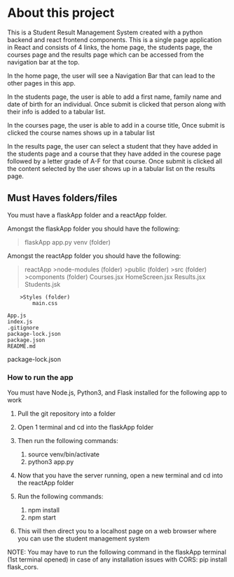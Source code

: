 # About this project

This is a Student Result Management System created with a python backend and react 
frontend components. This is a single page application in React and consists of 4 links, the home page, the students page, the courses page and the results page which can be accessed from the navigation bar at the top.

In the home page, the user will see a Navigation Bar that can lead to the other pages in this app.

In the students page, the user is able to add a first name, family name and date of birth for an individual. Once submit is clicked that person along with their info is added to a tabular list.

In the courses page, the user is able to add in a course title, Once submit is clicked the course names shows up in a tabular list

In the results page, the user can select a student that they have added in the students page and a course that they have added in the courese page followed by a letter grade of A-F for that course. Once submit is clicked all the content selected by the user shows up in a tabular list on the results page. 

## Must Haves folders/files

You must have a flaskApp folder and a reactApp folder.

Amongst the flaskApp folder you should have the following:

>flaskApp
    app.py
    venv (folder)

Amongst the reactApp folder you should have the following:

>reactApp
    >node-modules (folder)
    >public (folder)
    >src (folder)
        >components (folder)
            Courses.jsx
            HomeScreen.jsx
            Results.jsx
            Students.jsk

        >Styles (folder)
            main.css

    App.js
    index.js
    .gitignore
    package-lock.json
    package.json
    README.md

package-lock.json


### How to run the app

You must have Node.js, Python3, and Flask installed for the following app to work 

1. Pull the git repository into a folder
2. Open 1 terminal and cd into the flaskApp folder
3. Then run the following commands:
	1) source venv/bin/activate
	2) python3 app.py

4. Now that you have the server running, open a new terminal and cd into the reactApp folder
5. Run the following commands:
	1) npm install
	2) npm start

6) This will then direct you to a localhost page on a web browser where you can use the student management system 

NOTE: You may have to run the following command in the flaskApp terminal (1st terminal opened) in case of any installation issues with CORS: pip install flask_cors.





<!-- ### `npm test`

Launches the test runner in the interactive watch mode.\
See the section about [running tests](https://facebook.github.io/create-react-app/docs/running-tests) for more information.

### `npm run build`

Builds the app for production to the `build` folder.\
It correctly bundles React in production mode and optimizes the build for the best performance.

The build is minified and the filenames include the hashes.\
Your app is ready to be deployed!

See the section about [deployment](https://facebook.github.io/create-react-app/docs/deployment) for more information.

### `npm run eject`

**Note: this is a one-way operation. Once you `eject`, you can't go back!**

If you aren't satisfied with the build tool and configuration choices, you can `eject` at any time. This command will remove the single build dependency from your project.

Instead, it will copy all the configuration files and the transitive dependencies (webpack, Babel, ESLint, etc) right into your project so you have full control over them. All of the commands except `eject` will still work, but they will point to the copied scripts so you can tweak them. At this point you're on your own.

You don't have to ever use `eject`. The curated feature set is suitable for small and middle deployments, and you shouldn't feel obligated to use this feature. However we understand that this tool wouldn't be useful if you couldn't customize it when you are ready for it.

## Learn More

You can learn more in the [Create React App documentation](https://facebook.github.io/create-react-app/docs/getting-started).

To learn React, check out the [React documentation](https://reactjs.org/).

### Code Splitting

This section has moved here: [https://facebook.github.io/create-react-app/docs/code-splitting](https://facebook.github.io/create-react-app/docs/code-splitting)

### Analyzing the Bundle Size

This section has moved here: [https://facebook.github.io/create-react-app/docs/analyzing-the-bundle-size](https://facebook.github.io/create-react-app/docs/analyzing-the-bundle-size)

### Making a Progressive Web App

This section has moved here: [https://facebook.github.io/create-react-app/docs/making-a-progressive-web-app](https://facebook.github.io/create-react-app/docs/making-a-progressive-web-app)

### Advanced Configuration

This section has moved here: [https://facebook.github.io/create-react-app/docs/advanced-configuration](https://facebook.github.io/create-react-app/docs/advanced-configuration)

### Deployment

This section has moved here: [https://facebook.github.io/create-react-app/docs/deployment](https://facebook.github.io/create-react-app/docs/deployment)

### `npm run build` fails to minify

This section has moved here: [https://facebook.github.io/create-react-app/docs/troubleshooting#npm-run-build-fails-to-minify](https://facebook.github.io/create-react-app/docs/troubleshooting#npm-run-build-fails-to-minify) -->


